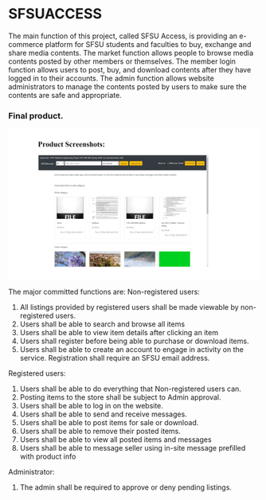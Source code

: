 # SFSUACCESS
The main function of this project, called SFSU Access, is providing an e-commerce platform for SFSU students and faculties to buy, exchange and share media contents. The market function allows people to browse media contents posted by other members or themselves. The member login function allows users to post, buy, and download contents after they have logged in to their accounts. The admin function allows website administrators to manage the contents posted by users to make sure the contents are safe and appropriate.
### Final product. 
![](screenshot/00.png)


The major committed functions are:
Non-registered users:
1. All listings provided by registered users shall be made viewable by non-registered users.
2. Users shall be able to search and browse all items
3. Users shall be able to view item details after clicking an item
4. Users shall register before being able to purchase or download items.
5. Users shall be able to create an account to engage in activity on the service. Registration shall require an SFSU email address.

Registered users:
1. Users shall be able to do everything that Non-registered users can.
2. Posting items to the store shall be subject to Admin approval.
3. Users shall be able to log in on the website.
4. Users shall be able to send and receive messages.
5. Users shall be able to post items for sale or download.
6. Users shall be able to remove their posted items.
7. Users shall be able to view all posted items and messages
8. Users shall be able to message seller using in-site message prefilled with product info

Administrator:
1. The admin shall be required to approve or deny pending listings.

